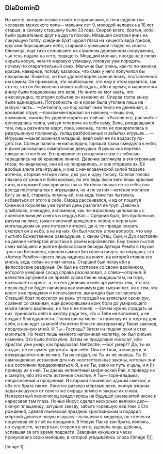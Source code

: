 [comment]: <> (@formatter:off)
[@author]: <> "Gargoyle"
[@date]: <> "2006-01-01 00:00"
[@genre]: <> "prose"

DiaDominD
---

На месте, которое позже станет историческим, в тени сидели три человека мужеского пола— мальчик лет 9, молодой человек на 10 лет старше, а самому старшему было 33 года. Скорей всего, братья, иобо были удивительно друг на друга похожи. Младший смотрел вниз на ликующую толпу, средний брат щурил глаза на хищного вида грифов, кругами бороздивших небо, старший с усмешкой глядел на своего близнеца, еще тихо стонавшего на странном деревянном сооружении, чья тень падала на него, сидящего.
Младший молчал, иногда не в силах скрыть косую, чем-то мерзкую усмешку, готовую уже породить почему-то отвратительный смех. Мальчик был очень, как-то по-женски, красив, наверное, потому казалось, что смех у него получился бы нехорошим. Кажется, он был удовлетворён сценой внизу, поставленной им самим. Он признался, что наибольшее, что ему в этом нравится, так это то, что он бесконечно может наблюдать, ибо и время, и марионетки внизу были подвержены его воле. Но никто не мог знать, что ежесекундно, повторяя события,он изменял их.
Сперва толпа внизу была единодушна. Потребность их в крови была утолена лишь на малую часть...
—Антилопа, из-под копыт чьей текла не денежная, а кровавая струя,—прокомментировал он наконец,—лишь она, возможно, смогла бы удовлетворить их сейчас.
«Распни его, распни!»—волновалась толпа, указуя теперича на себя саму. Боль, рождавшаяся там, лишь разжигала азарт, пока, наконец, толпа не превратилась в разрушенную поленницу, склад разбросанных и забытых игрушек...
—Игрушек!—закапризничал младший, ведя себя не по возрасту по-детстки.
Солнце палило немилосердно,горящая трава смердела в небо, в дыме рисовалась симпатичная девчушка. В руках она вертела плюшевого котёнка. Его широкие от рождения глаза с любовью таращились на её красивое личико. Девочка заглянула в эти огромные глаза; по-видимому, они ей не понравились, и она оторвала их. Её вообще злила эта игрушка, и она с нечеловеческой силой терзала котёнка, оторвав четыре лапы, два уха и одну голову. Слепая голова плакала от ужаса и боли кровью, но это ведь были вего лишь красные нити, которыми были пришиты глаза. Котёнок плакал не за себя; она всегда поступала так с игрушками, но и не за них—котёнок молился Богу за неё, стараясь помочь ей; она ведь тоже так пыталась избавиться от этого в себе.
Смрад рассеивался, и яд от поцелуя Снежной Королевы уже третий день разлагал её труп. Девочка улыбалась, очевидно, вспоминая, как по-взрослому целовалась с повелительницей снегов и сердца Кая...
Средний брат, без проблесков разума на лике, тыкал палочкой дождевого червя; к пернатым могильщикам он уже потерял интерес, да и, по-правде сказать, смотрел он в небо, а не на них. Он был честен в том вопросе, что ему льстило Божественное равнодушие, с каким Отец, Сын, и Дух смотрели на деяния четвёртой ипостаси в своём королевстве. Ему также льстил смех младшего и долгие философские беседы Артюра Рембо с глухой тростью Бетховена, причём самого Бетховена ничуть не смущало, что «Артюр Рембо»—всего лишь надпись на книге, на которой стояла его миска, ведь собак не учат читать.
Старший был погружён в философские раздумья. Он был не согласен со своим двойником, которого умерший сосед справа разочаровал, а слева—огорчил. В качестве аргумента он привёл слова песни «видишь:там, на горе, возвышается крест...», но его двойник отмёл аргументы тем, что эта песня ещё не будет написана как минимум две тысячи лет, но с тем, что крест уже придуман и используется, вынужден был согласиться.
Старший брат покосился на раны от гвоздей на запястьях своих рук, сравнил со свежими, ещё доносившими крик боли до умирающего мозга своего двойника, но так и не понял,
—Зачем нужно страдать за них, приносить себя в жертву ради тех, кто о Тебе не вспомнит, и не воздаст благодарности. Посмотри на меня—я приношу их в жертву для себя, и они идут за мной! Им легче блюсти альтернативу Твоих законов, предложенную мной. И Ты—Господь?
Затем он поднял руки и стал молиться. Но текст лишь немного напоминал молитву, он был сильно изменён. Это было богохулие.
Затем он продолжил монолог, ибо Христос уже умер, как предсказал Nietzsche,
—Бог умер?? Да, ты их создал, не не сумел удержать при себе. Они не Твои, а мои дети, и возвращаются они ко мне.
Ты их создал, но Ты их не знаешь. Ты (!) самонадеянно установил для них неестественные законы, которых они не в состоянии придерживаться. Я, а не Ты, знаю их путь и цель, и я (!) приведу их к ней. Ты даешь непонятный мифический Рай, я приведу их к смерти, ибо это есть истинное счастье. А Ты— горе-владыка, непризнанный и проданный.
И старший засмеялся адским смехом, и оба его брата также.
Христос разверз мёртвые веки, окинув взором задыхающуюся от своего же смрада землю и закрыл их снова.
Неизвестный иконописец увидел кровь на будущей знаменитой иконе и нарисовал там глаза.
Ночью Иисус сделал несколько великих дел—скинул плащаницу, затушил звезду, забыто горевшую над Ним с Его рождения, сделал языческий праздник христианским и подарил мёртвой девочке новую игрушку—плюшевого медведя, по-отечески поцеловав её в лоб на прощание.
В Новую Пасху три брата, являясь, по-сущности, четвёртым, сгорели в огне, уцелела лишь девочка, успевшая за это время подрасти. Заводная кукушка в часах прокуковала свою мелодию, в которой угадывались слова
![Image 1][]

[Image 1]: 
